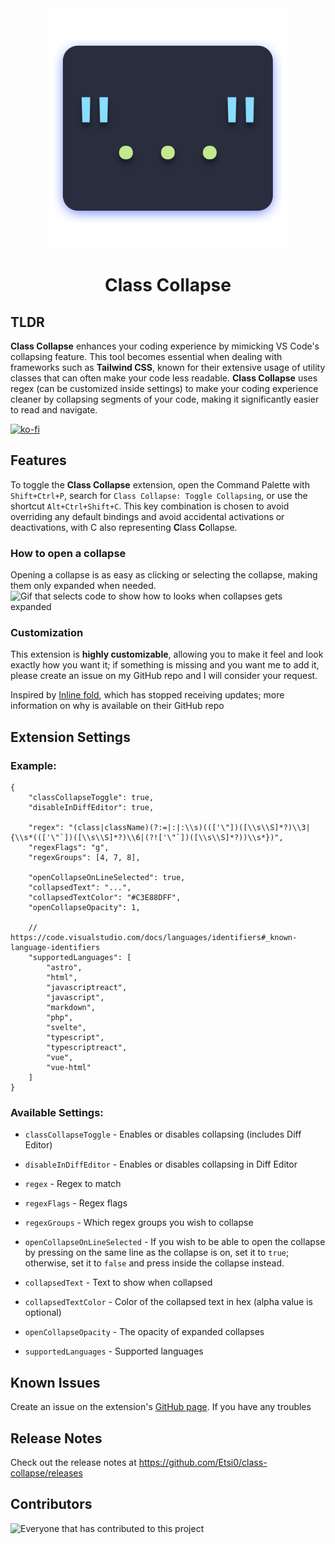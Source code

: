 <div align="center">
    <img width="384" alt="icon of extension" src="./public/img/icon.svg">
</div>

<h1 align="center" style="border:none;">Class Collapse</h1>

## TLDR

**Class Collapse** enhances your coding experience by mimicking VS Code's collapsing feature. This tool becomes essential when dealing with frameworks such as **Tailwind CSS**, known for their extensive usage of utility classes that can often make your code less readable. **Class Collapse** uses regex (can be customized inside settings) to make your coding experience cleaner by collapsing segments of your code, making it significantly easier to read and navigate.

[![ko-fi](https://ko-fi.com/img/githubbutton_sm.svg)](https://ko-fi.com/G2G3VPRNX)

## Features

To toggle the **Class Collapse** extension, open the Command Palette with `Shift+Ctrl+P`, search for `Class Collapse: Toggle Collapsing`, or use the shortcut `Alt+Ctrl+Shift+C`. This key combination is chosen to avoid overriding any default bindings and avoid accidental activations or deactivations, with C also representing **C**lass **C**ollapse.

### How to open a collapse

Opening a collapse is as easy as clicking or selecting the collapse, making them only expanded when needed.
![Gif that selects code to show how to looks when collapses gets expanded](./public/gif/openCollapses.gif)

### Customization

This extension is **highly customizable**, allowing you to make it feel and look exactly how you want it; if something is missing and you want me to add it, please create an issue on my GitHub repo and I will consider your request.

Inspired by [Inline fold](https://github.com/moalamri/vscode-inline-fold), which has stopped receiving updates; more information on why is available on their GitHub repo

## Extension Settings

### Example:

```jsonc
{
	"classCollapseToggle": true,
	"disableInDiffEditor": true,

	"regex": "(class|className)(?:=|:|:\\s)((['\"])([\\s\\S]*?)\\3|{\\s*((['\"`])([\\s\\S]*?)\\6|(?!['\"`])([\\s\\S]*?))\\s*})",
	"regexFlags": "g",
	"regexGroups": [4, 7, 8],

	"openCollapseOnLineSelected": true,
	"collapsedText": "...",
	"collapsedTextColor": "#C3E88DFF",
	"openCollapseOpacity": 1,

	// https://code.visualstudio.com/docs/languages/identifiers#_known-language-identifiers
	"supportedLanguages": [
		"astro",
		"html",
		"javascriptreact",
		"javascript",
		"markdown",
		"php",
		"svelte",
		"typescript",
		"typescriptreact",
		"vue",
		"vue-html"
	]
}
```

### Available Settings:

-   `classCollapseToggle` - Enables or disables collapsing (includes Diff Editor)
-   `disableInDiffEditor` - Enables or disables collapsing in Diff Editor

-   `regex` - Regex to match
-   `regexFlags` - Regex flags
-   `regexGroups` - Which regex groups you wish to collapse

-   `openCollapseOnLineSelected` - If you wish to be able to open the collapse by pressing on the same line as the collapse is on, set it to `true`; otherwise, set it to `false` and press inside the collapse instead.
-   `collapsedText` - Text to show when collapsed
-   `collapsedTextColor` - Color of the collapsed text in hex (alpha value is optional)
-   `openCollapseOpacity` - The opacity of expanded collapses
-   `supportedLanguages` - Supported languages

## Known Issues

Create an issue on the extension's [GitHub page](https://github.com/Etsi0/class-collapse). If you have any troubles

## Release Notes

Check out the release notes at https://github.com/Etsi0/class-collapse/releases

## Contributors

![Everyone that has contributed to this project](https://contrib.rocks/image?repo=Etsi0/class-collapse)
